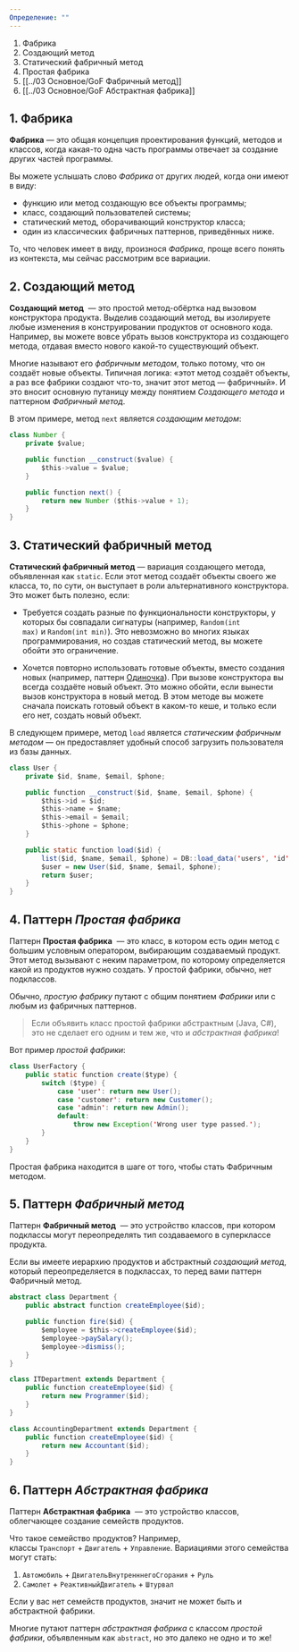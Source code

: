 ```yaml
---
Определение: ""
---
```

1. Фабрика
2. Создающий метод
3. Статический фабричный метод
4. Простая фабрика
5. [[../03 Основное/GoF Фабричный метод]]
6. [[../03 Основное/GoF Абстрактная фабрика]]

## 1. Фабрика

**Фабрика** — это общая концепция проектирования функций, методов и классов, когда какая-то одна часть программы отвечает за создание других частей программы.

Вы можете услышать слово _Фабрика_ от других людей, когда они имеют в виду:

- функцию или метод создающую все объекты программы;
- класс, создающий пользователей системы;
- статический метод, оборачивающий конструктор класса;
- один из классических фабричных паттернов, приведённых ниже.

То, что человек имеет в виду, произнося _Фабрика_, проще всего понять из контекста, мы сейчас рассмотрим все вариации.

## 2. Создающий метод

**Создающий метод**  — это простой метод-обёртка над вызовом конструктора продукта. Выделив создающий метод, вы изолируете любые изменения в конструировании продуктов от основного кода. Например, вы можете вовсе убрать вызов конструктора из создающего метода, отдавая вместо нового какой-то существующий объект.

Многие называют его _фабричным методом_, только потому, что он создаёт новые объекты. Типичная логика: «этот метод создаёт объекты, а раз все фабрики создают что-то, значит этот метод — фабричный». И это вносит основную путаницу между понятием _Создающего метода_ и паттерном _Фабричный метод_.

В этом примере, метод `next` является _создающим методом_:

```java
class Number {
    private $value;

    public function __construct($value) {
        $this->value = $value;
    }

    public function next() {
        return new Number ($this->value + 1);
    }
}
```

## 3. Статический фабричный метод

**Статический фабричный метод** — вариация создающего метода, объявленная как `static`. Если этот метод создаёт объекты своего же класса, то, по сути, он выступает в роли альтернативного конструктора. Это может быть полезно, если:

- Требуется создать разные по функциональности конструкторы, у которых бы совпадали сигнатуры (например, `Random(int max)` и `Random(int min)`). Это невозможно во многих языках программирования, но создав статический метод, вы можете обойти это ограничение.
    
- Хочется повторно использовать готовые объекты, вместо создания новых (например, паттерн [Одиночка](https://refactoring.guru/ru/design-patterns/singleton)). При вызове конструктора вы всегда создаёте новый объект. Это можно обойти, если вынести вызов конструктора в новый метод. В этом методе вы можете сначала поискать готовый объект в каком-то кеше, и только если его нет, создать новый объект.
    

В следующем примере, метод `load` является _статическим фабричным методом_ — он предоставляет удобный способ загрузить пользователя из базы данных.

```java
class User {
    private $id, $name, $email, $phone;

    public function __construct($id, $name, $email, $phone) {
        $this->id = $id;
        $this->name = $name;
        $this->email = $email;
        $this->phone = $phone;
    }

    public static function load($id) {
        list($id, $name, $email, $phone) = DB::load_data('users', 'id', 'name', 'email', 'phone');
        $user = new User($id, $name, $email, $phone);
        return $user;
    }
}
```

## 4. Паттерн _Простая фабрика_

Паттерн **Простая фабрика**  — это класс, в котором есть один метод с большим условным оператором, выбирающим создаваемый продукт. Этот метод вызывают с неким параметром, по которому определяется какой из продуктов нужно создать. У простой фабрики, обычно, нет подклассов.

Обычно, _простую фабрику_ путают с общим понятием _Фабрики_ или с любым из фабричных паттернов.

> Если объявить класс простой фабрики абстрактным (Java, C#), это не сделает его одним и тем же, что и _абстрактная фабрика_!

Вот пример _простой фабрики_:

```java
class UserFactory {
    public static function create($type) {
        switch ($type) {
            case 'user': return new User();
            case 'customer': return new Customer();
            case 'admin': return new Admin();
            default:
                throw new Exception('Wrong user type passed.');
        }
    }
}
```

Простая фабрика находится в шаге от того, чтобы стать Фабричным методом.

## 5. Паттерн _Фабричный метод_

Паттерн **Фабричный метод**  — это устройство классов, при котором подклассы могут переопределять тип создаваемого в суперклассе продукта.

Если вы имеете иерархию продуктов и абстрактный _создающий метод_, который переопределяется в подклассах, то перед вами паттерн Фабричный метод.

```java
abstract class Department {
    public abstract function createEmployee($id);

    public function fire($id) {
        $employee = $this->createEmployee($id);
        $employee->paySalary();
        $employee->dismiss();
    }
}

class ITDepartment extends Department {
    public function createEmployee($id) {
        return new Programmer($id);
    }
}

class AccountingDepartment extends Department {
    public function createEmployee($id) {
        return new Accountant($id);
    }
}
```

## 6. Паттерн _Абстрактная фабрика_

Паттерн **Абстрактная фабрика**  — это устройство классов, облегчающее создание семейств продуктов.

Что такое семейство продуктов? Например, классы `Транспорт` + `Двигатель` + `Управление`. Вариациями этого семейства могут стать:

1. `Автомобиль` + `ДвигательВнутренннегоСгорания` + `Руль`
2. `Самолет` + `РеактивныйДвигатель` + `Штурвал`

Если у вас нет семейств продуктов, значит не может быть и абстрактной фабрики.

Многие путают паттерн _абстрактная фабрика_ с классом _простой фабрики_, объявленным как `abstract`, но это далеко не одно и то же!